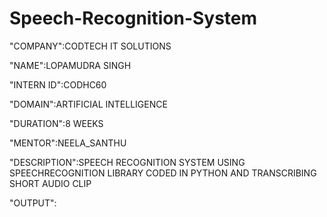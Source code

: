 # Speech-Recognition-System

"COMPANY":CODTECH IT SOLUTIONS

"NAME":LOPAMUDRA SINGH

"INTERN ID":CODHC60

"DOMAIN":ARTIFICIAL INTELLIGENCE

"DURATION":8 WEEKS

"MENTOR":NEELA_SANTHU

"DESCRIPTION":SPEECH RECOGNITION SYSTEM USING SPEECHRECOGNITION LIBRARY CODED IN PYTHON AND TRANSCRIBING SHORT AUDIO CLIP

"OUTPUT":
